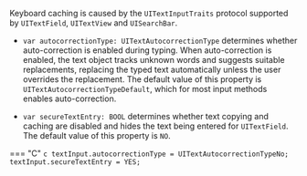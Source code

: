 Keyboard caching is caused by the `UITextInputTraits` protocol supported by `UITextField`, `UITextView` and `UISearchBar`.

- `var autocorrectionType: UITextAutocorrectionType` determines whether auto-correction is enabled during typing.
  When auto-correction is enabled, the text object tracks unknown words and suggests suitable replacements, replacing
  the typed text automatically unless the user overrides the replacement. The default value of this property is
  `UITextAutocorrectionTypeDefault`, which for most input methods enables auto-correction.

- `var secureTextEntry: BOOL` determines whether text copying and caching are disabled and hides the text being
  entered for `UITextField`. The default value of this property is `NO`.

=== "C"
	```c
	textInput.autocorrectionType = UITextAutocorrectionTypeNo;
	textInput.secureTextEntry = YES;
	```

